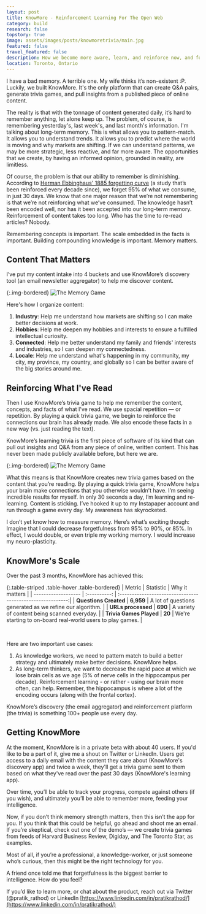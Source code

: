 ```yaml
---
layout: post
title: KnowMore - Reinforcement Learning For The Open Web
category: build
research: false
topstory: true
image: assets/images/posts/knowmoretrivia/main.jpg
featured: false
travel_featured: false
description: How we become more aware, learn, and reinforce now, and for the long-term.
location: Toronto, Ontario
---
```


I have a bad memory. A terrible one. My wife thinks it’s non-existent :P. Luckily, we built KnowMore. It's the only platform that can create Q&A pairs, generate trivia games, and pull insights from a published piece of online content.

The reality is that with the tonnage of content generated daily, it’s hard to remember anything, let alone keep up. The problem, of course, is remembering yesterday's, last week's, and last month's information. I'm talking about long-term memory. This is what allows you to pattern-match. It allows you to understand trends. It allows you to predict where the world is moving and why markets are shifting. If we can understand patterns, we may be more strategic, less reactive, and far more aware. The opportunities that we create, by having an informed opinion, grounded in reality, are limitless.

Of course, the problem is that our ability to remember is diminishing. According to [Herman Ebbinghaus' 1885 forgetting curve](https://en.wikipedia.org/wiki/Forgetting_curve) (a study that’s been reinforced every decade since), we forget 95% of what we consume, in just 30 days. We know that one major reason that we’re not remembering is that we’re not reinforcing what we’ve consumed. The knowledge hasn’t been encoded well, nor has it been accepted into our long-term memory. Reinforcement of content takes too long. Who has the time to re-read articles? Nobody.

Remembering concepts is important. The scale embedded in the facts is important. Building compounding knowledge is important. Memory matters.

## Content That Matters

I’ve put my content intake into 4 buckets and use KnowMore’s discovery tool (an email newsletter aggregator) to help me discover content.

{:.img-bordered}
![The Memory Game]({{site.url}}/assets/images/posts/knowmoretrivia/contentorg.png)

Here's how I organize content:

1. **Industry**: Help me understand how markets are shifting so I can make better decisions at work.
2. **Hobbies**: Help me deepen my hobbies and interests to ensure a fulfilled intellectual curiosity.
3. **Connected**: Help me better understand my family and friends' interests and industries, so I can deepen my connectedness.
4. **Locale**: Help me understand what's happening in my community, my city, my province, my country, and globally so I can be better aware of the big stories around me.

## Reinforcing What I've Read

Then I use KnowMore’s trivia game to help me remember the content, concepts, and facts of what I’ve read. We use spacial repetition — or repetition. By playing a quick trivia game, we begin to reinforce the connections our brain has already made. We also encode these facts in a new way (vs. just reading the text).

KnowMore’s learning trivia is the first piece of software of its kind that can pull out insights and Q&A from any piece of online, written content. This has never been made publicly available before, but here we are.

{:.img-bordered}
![The Memory Game]({{site.url}}/assets/images/posts/knowmoretrivia/memory.png)

What this means is that KnowMore creates new trivia games based on the content that you’re reading. By playing a quick trivia game, KnowMore helps your brain make connections that you otherwise wouldn’t have. I’m seeing incredible results for myself. In only 30 seconds a day, I’m learning and re-learning. Content is sticking. I’ve hooked it up to my Instapaper account and run through a game every day. My awareness has skyrocketed.

I don’t yet know how to measure memory. Here’s what’s exciting though: Imagine that I could decrease forgetfulness from 95% to 90%, or 85%. In effect, I would double, or even triple my working memory. I would increase my neuro-plasticity.

## KnowMore's Scale

Over the past 3 months, KnowMore has achieved this:

{:.table-striped .table-hover .table-bordered}
| Metric | Statistic | Why it matters |
| ------------------- | :----------: | :---------------------------------------------------------:|
| **Questions Created** | **6,959** | A lot of questions generated as we refine our algorithm. |
| **URLs processed** | **690** | A variety of content being scanned everyday. |
| **Trivia Games Played** | **20** | We're starting to on-board real-world users to play games. |

<br/>

Here are two important use cases:

1. As knowledge workers, we need to pattern match to build a better strategy and ultimately make better decisions. KnowMore helps.
2. As long-term thinkers, we want to decrease the rapid pace at which we lose brain cells as we age (5% of nerve cells in the hippocampus per decade). Reinforcement learning - or rather - using our brain more often, can help. Remember, the hippocampus is where a lot of the encoding occurs (along with the frontal cortex).

KnowMore’s discovery (the email aggregator) and reinforcement platform (the trivia) is something 100+ people use every day.

## Getting KnowMore

At the moment, KnowMore is in a private beta with about 40 users. If you'd like to be a part of it, give me a shout on Twitter or LinkedIn. Users get access to a daily email with the content they care about (KnowMore's discovery app) and twice a week, they'll get a trivia game sent to them based on what they've read over the past 30 days (KnowMore's learning app).

Over time, you’ll be able to track your progress, compete against others (if you wish), and ultimately you’ll be able to remember more, feeding your intelligence.

Now, if you don’t think memory strength matters, then this isn’t the app for you. If you think that this could be helpful, go ahead and shoot me an email. If you’re skeptical, check out one of the demo’s — we create trivia games from feeds of Harvard Business Review, Digiday, and The Toronto Star, as examples.

Most of all, if you’re a professional, a knowledge-worker, or just someone who’s curious, then this might be the right technology for you.

A friend once told me that forgetfulness is the biggest barrier to intelligence. How do you feel?

If you’d like to learn more, or chat about the product, reach out via Twitter (@pratik_rathod) or LinkedIn [https://www.linkedin.com/in/pratikrathod/](https://www.linkedin.com/in/pratikrathod/)
